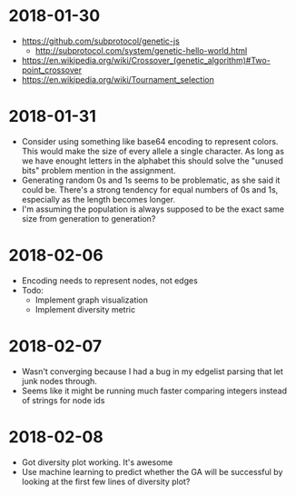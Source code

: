 # 2018-01-30

* https://github.com/subprotocol/genetic-js
    * http://subprotocol.com/system/genetic-hello-world.html
* https://en.wikipedia.org/wiki/Crossover_(genetic_algorithm)#Two-point_crossover
* https://en.wikipedia.org/wiki/Tournament_selection


# 2018-01-31

* Consider using something like base64 encoding to represent colors. This would
  make the size of every allele a single character. As long as we have enought
  letters in the alphabet this should solve the "unused bits" problem mention
  in the assignment.
* Generating random 0s and 1s seems to be problematic, as she said it could be.
  There's a strong tendency for equal numbers of 0s and 1s, especially as the
  length becomes longer.
* I'm assuming the population is always supposed to be the exact same size
  from generation to generation?


# 2018-02-06

* Encoding needs to represent nodes, not edges
* Todo:
    * Implement graph visualization
    * Implement diversity metric


# 2018-02-07

* Wasn't converging because I had a bug in my edgelist parsing that let
  junk nodes through.
* Seems like it might be running much faster comparing integers instead of
  strings for node ids


# 2018-02-08

* Got diversity plot working. It's awesome
* Use machine learning to predict whether the GA will be successful by looking
  at the first few lines of diversity plot?
